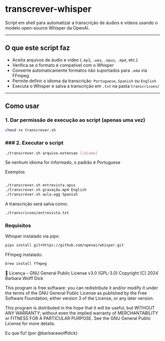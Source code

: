 # transcrever-whisper

Script em shell para automatizar a transcrição de áudios e vídeos usando o modelo open-source Whisper da OpenAI.

---

## O que este script faz

- Aceita arquivos de áudio e vídeo (`.mp3`, `.wav`, `.opus`, `.mp4`, etc.)
- Verifica se o formato é compatível com o Whisper
- Converte automaticamente formatos não suportados para `.m4a` via FFmpeg
- Permite definir o idioma da transcrição: `Portuguese`, `Spanish` ou `English`
- Executa o Whisper e salva a transcrição em `.txt` na pasta `transcricoes/`

---

## Como usar

### 1. Dar permissão de execução ao script (apenas uma vez)

```bash
chmod +x transcrever.sh
```

### ### 2. Executar o script

```bash
./transcrever.sh arquivo.extensao [idioma]
```

Se nenhum idioma for informado, o padrão é Portuguese

Exemplos

```bash

./transcrever.sh entrevista.opus
./transcrever.sh gravação.mp4 English
./transcrever.sh aula.ogg Spanish
```

A transcrição será salva como:

```bash
./transcricoes/entrevista.txt
```

### Requisitos
Whisper instalado via pipx:

```bash
pipx install git+https://github.com/openai/whisper.git
```

FFmpeg instalado:

```bash
brew install ffmpeg
```


📄 Licença – GNU General Public License v3.0 (GPL-3.0)
Copyright (C) 2024 Barbara Wolff Dick

This program is free software: you can redistribute it and/or modify it under the terms of the GNU General Public License as published by the Free Software Foundation, either version 3 of the License, or any later version.

This program is distributed in the hope that it will be useful, but WITHOUT ANY WARRANTY; without even the implied warranty of MERCHANTABILITY or FITNESS FOR A PARTICULAR PURPOSE. See the GNU General Public License for more details.

Eu que fiz! (por @barbarawolffdick)







